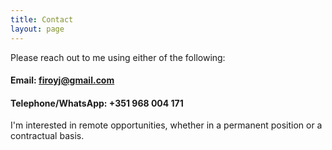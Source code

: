 ```yaml
---
title: Contact
layout: page
---
```


Please reach out to me using either of the following:

#### Email: firoyj@gmail.com

#### Telephone/WhatsApp: +351 968 004 171

I'm interested in remote opportunities, whether in a permanent position or a contractual basis.
